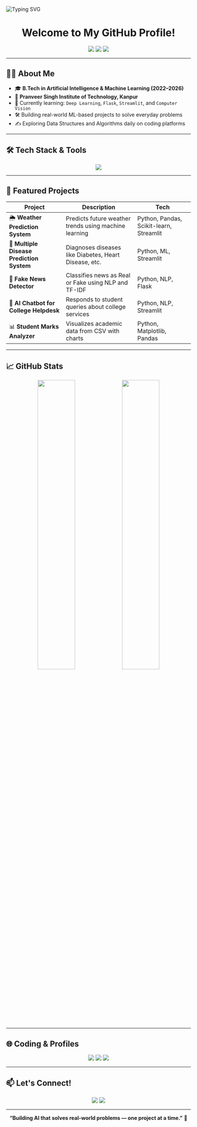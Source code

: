 <!-- Banner -->
<img src="https://readme-typing-svg.herokuapp.com?font=Fira+Code&duration=3000&pause=1000&color=F75C7E&center=true&vCenter=true&width=435&lines=Hi+%F0%9F%91%8B%2C+I'm+Ansh+Gupta;AI+%7C+ML+Enthusiast+%F0%9F%A7%91%E2%80%8D%F0%9F%92%BB;Lifelong+Learner+%F0%9F%92%AB;Building+real-world+ML+Projects" alt="Typing SVG" />

<h1 align="center">Welcome to My GitHub Profile!</h1>

<p align="center">
  <img src="https://img.shields.io/badge/B.Tech-AIML-800080?style=flat-square&logo=graduation-cap&logoColor=white" />
  <img src="https://img.shields.io/badge/College-PSIT_Kanpur-blueviolet?style=flat-square&logo=google-classroom" />
  <img src="https://img.shields.io/badge/Passion-AI_%7C_ML_%7C_NLP-brightgreen?style=flat-square&logo=brainly" />
</p>

---

## 👨‍💻 About Me

- 🎓 **B.Tech in Artificial Intelligence & Machine Learning (2022–2026)**
- 🏫 **Pranveer Singh Institute of Technology, Kanpur**
- 🧠 Currently learning: `Deep Learning`, `Flask`, `Streamlit`, and `Computer Vision`
- 🛠️ Building real-world ML-based projects to solve everyday problems
- ✍️ Exploring Data Structures and Algorithms daily on coding platforms

---

## 🛠️ Tech Stack & Tools

<p align="center">
  <img src="https://skillicons.dev/icons?i=python,cpp,html,css,flask,github,git,numpy,pandas,sklearn,vscode" />
</p>

---

## 💼 Featured Projects

| Project | Description | Tech |
|--------|-------------|------|
| 🌦️ **Weather Prediction System** | Predicts future weather trends using machine learning | Python, Pandas, Scikit-learn, Streamlit |
| 🏥 **Multiple Disease Prediction System** | Diagnoses diseases like Diabetes, Heart Disease, etc. | Python, ML, Streamlit |
| 📰 **Fake News Detector** | Classifies news as Real or Fake using NLP and TF-IDF | Python, NLP, Flask |
| 🤖 **AI Chatbot for College Helpdesk** | Responds to student queries about college services | Python, NLP, Streamlit |
| 📊 **Student Marks Analyzer** | Visualizes academic data from CSV with charts | Python, Matplotlib, Pandas |

---

## 📈 GitHub Stats

<p align="center">
  <img src="https://github-readme-stats.vercel.app/api?username=ansh-gupta-ag&show_icons=true&theme=radical" width="45%" />
  <img src="https://github-readme-streak-stats.herokuapp.com?user=ansh-gupta-ag&theme=radical" width="45%" />
</p>

---

## 🌐 Coding & Profiles

<p align="center">
  <a href="https://leetcode.com/u/user9243eu/"><img src="https://img.shields.io/badge/LeetCode-FFA116?style=for-the-badge&logo=LeetCode&logoColor=white" /></a>
  <a href="https://www.hackerrank.com/profile/Aiml1_0064"><img src="https://img.shields.io/badge/HackerRank-2EC866?style=for-the-badge&logo=HackerRank&logoColor=white" /></a>
  <a href="https://www.geeksforgeeks.org/user/2k22aimltags/"><img src="https://img.shields.io/badge/GeeksforGeeks-14A800?style=for-the-badge&logo=GeeksforGeeks&logoColor=white" /></a>
</p>

---

## 📫 Let's Connect!

<p align="center">
  <a href="https://www.linkedin.com/in/ansh-gupta-381714330/"><img src="https://img.shields.io/badge/LinkedIn-blue?style=for-the-badge&logo=linkedin&logoColor=white" /></a>
  <a href="https://www.instagram.com/just_aansh"><img src="https://img.shields.io/badge/Instagram-E4405F?style=for-the-badge&logo=instagram&logoColor=white" /></a>
</p>

---

<p align="center">
  <b>“Building AI that solves real-world problems — one project at a time.”</b> 🚀
</p>
